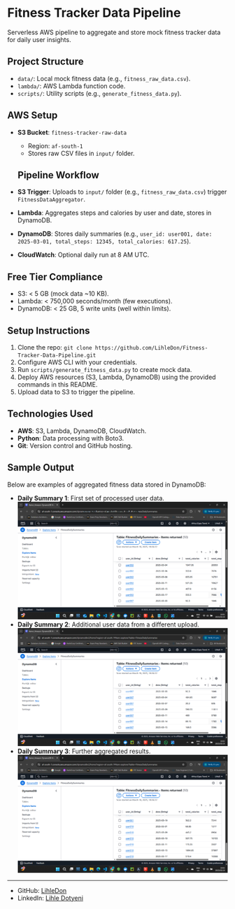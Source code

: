 # Fitness Tracker Data Pipeline

Serverless AWS pipeline to aggregate and store mock fitness tracker data for daily user insights.

## Project Structure
- `data/`: Local mock fitness data (e.g., `fitness_raw_data.csv`).
- `lambda/`: AWS Lambda function code.
- `scripts/`: Utility scripts (e.g., `generate_fitness_data.py`).

## AWS Setup
- **S3 Bucket**: `fitness-tracker-raw-data`
  - Region: `af-south-1`
  - Stores raw CSV files in `input/` folder.

  ## Pipeline Workflow
- **S3 Trigger**: Uploads to `input/` folder (e.g., `fitness_raw_data.csv`) trigger `FitnessDataAggregator`.
- **Lambda**: Aggregates steps and calories by user and date, stores in DynamoDB.
- **DynamoDB**: Stores daily summaries (e.g., `user_id: user001, date: 2025-03-01, total_steps: 12345, total_calories: 617.25`).
- **CloudWatch**: Optional daily run at 8 AM UTC.

## Free Tier Compliance
- S3: < 5 GB (mock data ~10 KB).
- Lambda: < 750,000 seconds/month (few executions).
- DynamoDB: < 25 GB, 5 write units (well within limits).

## Setup Instructions
1. Clone the repo: `git clone https://github.com/LihleDon/Fitness-Tracker-Data-Pipeline.git`
2. Configure AWS CLI with your credentials.
3. Run `scripts/generate_fitness_data.py` to create mock data.
4. Deploy AWS resources (S3, Lambda, DynamoDB) using the provided commands in this README.
5. Upload data to S3 to trigger the pipeline.

## Technologies Used
- **AWS**: S3, Lambda, DynamoDB, CloudWatch.
- **Python**: Data processing with Boto3.
- **Git**: Version control and GitHub hosting.

## Sample Output
Below are examples of aggregated fitness data stored in DynamoDB:

- **Daily Summary 1**: First set of processed user data.
  ![DynamoDB Sample 1](images/dynamodb_sample.png)
- **Daily Summary 2**: Additional user data from a different upload.
  ![DynamoDB Sample 2](images/dynamodb_sample2.png)
- **Daily Summary 3**: Further aggregated results.
  ![DynamoDB Sample 3](images/dynamodb_sample3.png)

---
- GitHub: [LihleDon](https://github.com/LihleDon)
- LinkedIn: [Lihle Dotyeni](https://www.linkedin.com/in/lihle-dotyeni-28297126b)
